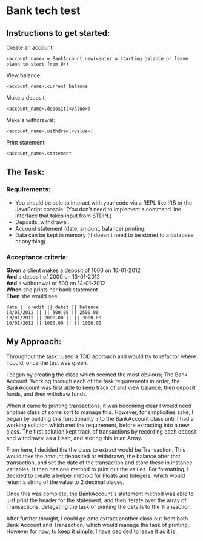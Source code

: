 # Bank tech test

## Instructions to get started:

Create an account:

```
<account_name> = BankAccount.new(<enter a starting balance or leave blank to start from 0>)
```

View balance:

```
<account_name>.current_balance
```

Make a deposit:

```
<account_name>.deposit(<value>)
```

Make a withdrawal:

```
<account_name>.withdraw(<value>)
```

Print statement:

```
<account_name>.statement
```

## The Task:

### Requirements:

* You should be able to interact with your code via a REPL like IRB or the JavaScript console.  (You don't need to implement a command line interface that takes input from STDIN.)
* Deposits, withdrawal.
* Account statement (date, amount, balance) printing.
* Data can be kept in memory (it doesn't need to be stored to a database or anything).

### Acceptance criteria:

**Given** a client makes a deposit of 1000 on 10-01-2012  
**And** a deposit of 2000 on 13-01-2012  
**And** a withdrawal of 500 on 14-01-2012  
**When** she prints her bank statement  
**Then** she would see

```
date || credit || debit || balance
14/01/2012 || || 500.00 || 2500.00
13/01/2012 || 2000.00 || || 3000.00
10/01/2012 || 1000.00 || || 1000.00
```

## My Approach:

Throughout the task I used a TDD approach and would try to refactor where I could, once the test was green.

I began by creating the class which seemed the most obvious; The Bank Account. Working through each of the task requirements in order, the BankAccount was first able to keep track of and view balance, then deposit funds, and then withdraw funds.

When it came to printing transactions, it was becoming clear I would need another class of some sort to manage this. However, for simplicities sake, I began by building this functionality into the BankAccount class until I had a working solution which met the requirement, before extracting into a new class.  The first solution kept track of transactions by recording each deposit and withdrawal as a Hash, and storing this in an Array.

From here, I decided the the class to extract would be Transaction. This would take the amount deposited or withdrawn, the balance after that transaction, and set the date of the transaction and store these in instance variables. It then has one method to print out the values. For formatting, I decided to create a helper method for Floats and Integers, which would return a string of the value to 2 decimal places.

Once this was complete, the BankAccount's statement method was able to just print the header for the statement, and then iterate over the array of Transactions, delegating the task of printing the details to the Transaction.

After further thought, I could go onto extract another class out from both Bank Account and Transaction, which would manage the task of printing. However for now, to keep it simple, I have decided to leave it as it is.
